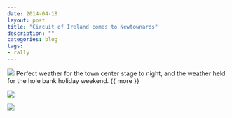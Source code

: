 ```yaml
---
date: 2014-04-18
layout: post
title: "Circuit of Ireland comes to Newtownards"
description: ""
categories: blog 
tags:
- rally
---
```


![](/images/2014/2014-04-18-coi-3.jpg)
Perfect weather for the town center stage to night, and the weather held for the hole bank holiday weekend.
{{ more }}


![](/images/2014/2014-04-18-coi-1.jpg)

![](/images/2014/2014-04-18-coi-2.jpg)
